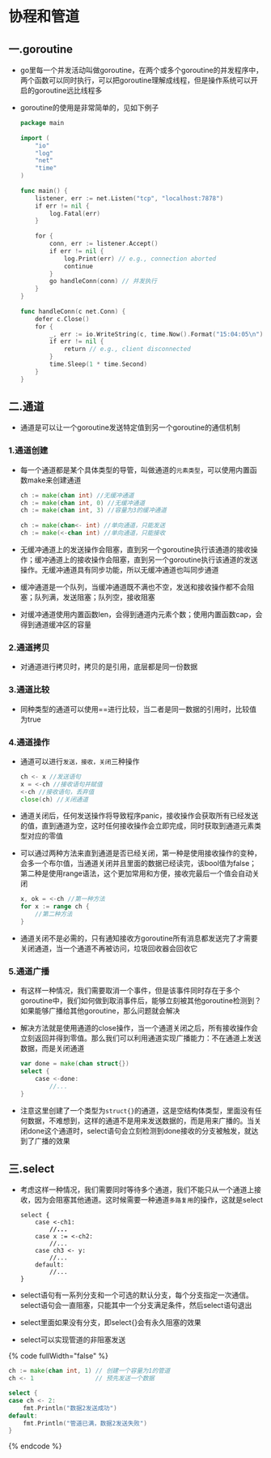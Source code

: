 # 协程和管道

## 一.goroutine

* go里每一个并发活动叫做goroutine，在两个或多个goroutine的并发程序中，两个函数可以同时执行，可以把goroutine理解成线程，但是操作系统可以开启的goroutine远比线程多
*   goroutine的使用是非常简单的，见如下例子

    ```go
    package main
    ​
    import (
        "io"
        "log"
        "net"
        "time"
    )
    ​
    func main() {
        listener, err := net.Listen("tcp", "localhost:7878")
        if err != nil {
            log.Fatal(err)
        }
    ​
        for {
            conn, err := listener.Accept()
            if err != nil {
                log.Print(err) // e.g., connection aborted
                continue
            }
            go handleConn(conn) // 并发执行
        }
    }
    ​
    func handleConn(c net.Conn) {
        defer c.Close()
        for {
            _, err := io.WriteString(c, time.Now().Format("15:04:05\n"))
            if err != nil {
                return // e.g., client disconnected
            }
            time.Sleep(1 * time.Second)
        }
    }
    ```

## 二.通道

* 通道是可以让一个goroutine发送特定值到另一个goroutine的通信机制

### 1.通道创建

*   每一个通道都是某个具体类型的导管，叫做通道的`元素类型`，可以使用内置函数make来创建通道

    ```go
    ch := make(chan int) //无缓冲通道
    ch := make(chan int, 0) //无缓冲通道
    ch := make(chan int, 3) //容量为3的缓冲通道
    ​
    ch := make(chan<- int) //单向通道，只能发送
    ch := make(<-chan int) //单向通道，只能接收
    ```
* 无缓冲通道上的发送操作会阻塞，直到另一个goroutine执行该通道的接收操作；缓冲通道上的接收操作会阻塞，直到另一个goroutine执行该通道的发送操作。无缓冲通道具有同步功能，所以无缓冲通道也叫同步通道
* 缓冲通道是一个队列，当缓冲通道既不满也不空，发送和接收操作都不会阻塞；队列满，发送阻塞；队列空，接收阻塞
* 对缓冲通道使用内置函数len，会得到通道内元素个数；使用内置函数cap，会得到通道缓冲区的容量

### 2.通道拷贝

* 对通道进行拷贝时，拷贝的是引用，底层都是同一份数据

### 3.通道比较

* 同种类型的通道可以使用==进行比较，当二者是同一数据的引用时，比较值为true

### 4.通道操作

*   通道可以进行`发送，接收，关闭`三种操作

    ```go
    ch <- x //发送语句
    x = <-ch //接收语句并赋值
    <-ch //接收语句，丢弃值
    close(ch) //关闭通道
    ```
* 通道关闭后，任何发送操作将导致程序panic，接收操作会获取所有已经发送的值，直到通道为空，这时任何接收操作会立即完成，同时获取到通道元素类型对应的零值
*   可以通过两种方法来直到通道是否已经关闭，第一种是使用接收操作的变种，会多一个布尔值，当通道关闭并且里面的数据已经读完，该bool值为false；第二种是使用range语法，这个更加常用和方便，接收完最后一个值会自动关闭

    ```go
    x, ok = <-ch //第一种方法
    for x := range ch {
        //第二种方法
    }
    ```
* 通道关闭不是必需的，只有通知接收方goroutine所有消息都发送完了才需要关闭通道，当一个通道不再被访问，垃圾回收器会回收它

### 5.通道广播

* 有这样一种情况，我们需要取消一个事件，但是该事件同时存在于多个goroutine中，我们如何做到取消事件后，能够立刻被其他goroutine检测到？如果能够广播给其他goroutine，那么问题就会解决
*   解决方法就是使用通道的close操作，当一个通道关闭之后，所有接收操作会立刻返回并得到零值。那么我们可以利用通道实现广播能力：不在通道上发送数据，而是关闭通道

    ```go
    var done = make(chan struct{})
    select {
        case <-done:
            //...
    }
    ```
* 注意这里创建了一个类型为`struct{}`的通道，这是空结构体类型，里面没有任何数据，不难想到，这样的通道不是用来发送数据的，而是用来广播的。当关闭done这个通道时，select语句会立刻检测到done接收的分支被触发，就达到了广播的效果

## 三.select

*   考虑这样一种情况，我们需要同时等待多个通道，我们不能只从一个通道上接收，因为会阻塞其他通道。这时候需要一种通道`多路复用`的操作，这就是select

    <pre class="language-go"><code class="lang-go">select {
        case &#x3C;-ch1:
    <strong>        //...
    </strong>    case x := &#x3C;-ch2:
            //...
        case ch3 &#x3C;- y:
            //...
        default:
            //...
    }
    </code></pre>
* select语句有一系列分支和一个可选的默认分支，每个分支指定一次通信。select语句会一直阻塞，只能其中一个分支满足条件，然后select语句退出
* select里面如果没有分支，即select{}会有永久阻塞的效果
* select可以实现管道的非阻塞发送

{% code fullWidth="false" %}
```go
ch := make(chan int, 1) // 创建一个容量为1的管道
ch <- 1                 // 预先发送一个数据

select {
case ch <- 2:
	fmt.Println("数据2发送成功")
default:
	fmt.Println("管道已满，数据2发送失败")
}
```
{% endcode %}
